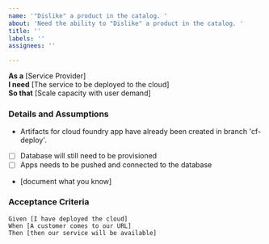 ```yaml
---
name: '"Dislike" a product in the catalog. '
about: 'Need the ability to "Dislike" a product in the catalog. '
title: ''
labels: ''
assignees: ''

---
```


**As a** [Service Provider]  
 **I need** [The service to be deployed to the cloud]  
 **So that** [Scale capacity with user demand]  
   
 ### Details and Assumptions

- Artifacts for cloud foundry app have already been created in branch 'cf-deploy'.
- [ ] Database will still need to be provisioned
- [ ] Apps needs to be pushed and connected to the database
 * [document what you know]
   
 ### Acceptance Criteria  
   
 ```gherkin
 Given [I have deployed the cloud]
 When [A customer comes to our URL]
 Then [then our service will be available]
 ```
